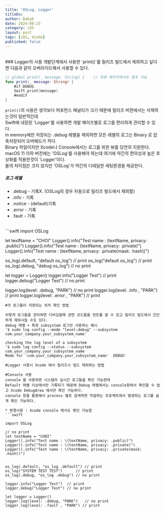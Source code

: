 ```yaml
---
title: 'OSLog, Logger'
titleEn:
author: BabyK
date: 2024-08-23
category: iOS
layout: post
tags: [iOS, Xcode]
published: false
---
```

<br>
### Logger의 사용
개발단계에서 사용한 `print()`를 릴리즈 빌드에서 제외하고 싶다면 다음과 같이 오버라이드해서 사용할 수 있다.  

```swift
// global print(_ message: String) {    // 외뷰 패키지에서도 참조 가능
func print(_ message: String) {
    #if DEBUG
    Swift.print(message)
    #endif
}
```
`print()`의 사용은 생각보다 퍼포먼스 페널티가 크기 때문에 릴리즈 버젼에서는 삭제하는것이 일반적인데      
Swift에 내장된 'Logger'를 사용하면 개발 페이즈별로 로그를 편리하게 관리할 수 있다.  
in memory에만 저장되는 .debug 레벨을 제외하면 모든 레벨의 로그는 Binary 로 압축저장되어 오버헤드가 적다.  
Binary 파일이지만 Xcode나 Console에서는 로그를 위한 뷰를 당연히 지원한다.  
macOS 11 이하 버전에는 'OSLog'를 사용해야 하는데 여기에 약간의 편의성과 높은 추상화를 적용한것이 'Logger'이다.  
둘의 차이점은 크지 않지만 'OSLog'가 약간의 디테일한 세팅환경을 제공한다.  

##### 로그 레벨
* .debug - 기록X. (OSLog의 경우 자동으로 릴리즈 빌드에서 제외함)
* .info - 기록
* .notice - (default)기록
* .error - 기록
* .fault - 기록  

<br>
```swift
import OSLog

let textName = "CHOI"
Logger().info("Test name : \(textName, privacy: .public)")
Logger().info("Test name : \(textName, privacy: .private)")
Logger().info("Test name : \(textName, privacy: .private(mask: .hash))")

os_log(.default, "default os_log")  // print
os_log("default os_log")            // print
os_log(.debug, "debug os_log")      // no print

let logger = Logger()
logger.info("Logger Test")  // print
logger.debug("Logger Test") // no print

logger.log(level: .debug, "PARK") // no print
logger.log(level: .info , "PARK") // print
logger.log(level: .error , "PARK") // print
```
#각 로그들이 저장되는 위치 확인 방법

이렇게 로그들을 관리하면 디버깅할때 관련 코드들을 컨트롤 할 수 있고 릴리즈 빌드에서 간단하게 제외시킬 수도 있다.
debug 레벨 + 특정 subsystem 로그만 사용하는 예시
'$ sudo log config --mode "level:debug" --subsystem com.your_company.your_subsystem_name'

checking the log level of a subsystem
'$ sudo log config --status --subsystem com.your_company.your_subsystem_name
Mode for 'com.your_company.your_subsystem_name'  DEBUG'

#Logger 사용시 Xcode 에서 릴리즈시 빌드 제외하는 방법

#Console 사용
console 을 사용하면 시스템의 실시간 로그들을 확인 가능한데 
Default 레벨 이상에서만 기록되기 때문에 Debug 레벨에서는 console창에서 확인할 수 없고 Xcode DebugArea 에서만 확인 가능하다.
console 창을 활용해서 process 별로 검색하면 작업하는 프로젝트에서 발생하는 로그를 쉽게 확인 가능하다.

* 변경사항 : Xcode console 에서도 확인 가능함
```swift

import OSLog

// no print
let textName = "CHOI"
Logger().info("Test name : \(textName, privacy: .public)")
Logger().info("Test name : \(textName, privacy: .private)")
Logger().info("Test name : \(textName, privacy: .private(mask: .hash))")


os_log(.default, "os_log .default") // print
os_log("SYSTEM TEST TEST")      // print
os_log(.debug, "os_log .debug") // no print

logger.info("Logger Test")  // print
logger.debug("Logger Test") // no print

let logger = Logger()
logger.log(level: .debug, "PARK")   // no print
logger.log(level: .fault , "PARK") // print
```